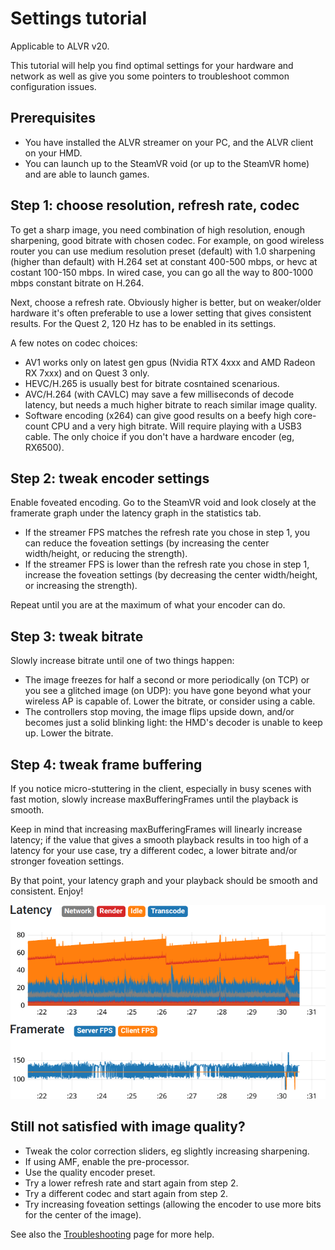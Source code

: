 # Settings tutorial

Applicable to ALVR v20.

This tutorial will help you find optimal settings for your hardware and network
as well as give you some pointers to troubleshoot common configuration issues.

## Prerequisites

* You have installed the ALVR streamer on your PC, and the ALVR client on your HMD.
* You can launch up to the SteamVR void (or up to the SteamVR home) and are able to launch games.

## Step 1: choose resolution, refresh rate, codec

To get a sharp image, you need combination of high resolution, enough sharpening, good bitrate with chosen codec.
For example, on good wireless router you can use medium resolution preset (default) with 1.0 sharpening (higher than default) with H.264 set at constant 400-500 mbps, or hevc at costant 100-150 mbps. In wired case, you can go all the way to 800-1000 mbps constant bitrate on H.264.

Next, choose a refresh rate. Obviously higher is better, but on weaker/older hardware it's often preferable to use a lower setting that gives consistent results. For the Quest 2, 120 Hz has to be enabled in its settings.

A few notes on codec choices:

* AV1 works only on latest gen gpus (Nvidia RTX 4xxx and AMD Radeon RX 7xxx) and on Quest 3 only.
* HEVC/H.265 is usually best for bitrate cosntained scenarious.
* AVC/H.264 (with CAVLC) may save a few milliseconds of decode latency, but needs a much higher bitrate to reach similar image quality.
* Software encoding (x264) can give good results on a beefy high core-count CPU and a very high bitrate. Will require playing with a USB3 cable. The only choice if you don't have a hardware encoder (eg, RX6500).

## Step 2: tweak encoder settings

Enable foveated encoding. Go to the SteamVR void and look closely at the framerate graph under the latency graph in the statistics tab.

* If the streamer FPS matches the refresh rate you chose in step 1, you can reduce the foveation settings (by increasing the center width/height, or reducing the strength).
* If the streamer FPS is lower than the refresh rate you chose in step 1, increase the foveation settings (by decreasing the center width/height, or increasing the strength).

Repeat until you are at the maximum of what your encoder can do.

## Step 3: tweak bitrate

Slowly increase bitrate until one of two things happen:

* The image freezes for half a second or more periodically (on TCP) or you see a glitched image (on UDP): you have gone beyond what your wireless AP is capable of. Lower the bitrate, or consider using a cable.
* The controllers stop moving, the image flips upside down, and/or becomes just a solid blinking light: the HMD's decoder is unable to keep up. Lower the bitrate.

## Step 4: tweak frame buffering

If you notice micro-stuttering in the client, especially in busy scenes with fast motion, slowly increase maxBufferingFrames until the playback is smooth.

Keep in mind that increasing maxBufferingFrames will linearly increase latency;
if the value that gives a smooth playback results in too high of a latency for
your use case, try a different codec, a lower bitrate and/or stronger foveation
settings.

By that point, your latency graph and your playback should be smooth and consistent. Enjoy!

![optimal latency graph](images/latency-graphs/optimal.png)

## Still not satisfied with image quality?

* Tweak the color correction sliders, eg slightly increasing sharpening.
* If using AMF, enable the pre-processor.
* Use the quality encoder preset.
* Try a lower refresh rate and start again from step 2.
* Try a different codec and start again from step 2.
* Try increasing foveation settings (allowing the encoder to use more bits for the center of the image).

See also the
[Troubleshooting](https://github.com/alvr-org/ALVR/wiki/Troubleshooting#common-performance-related-problems)
page for more help.

